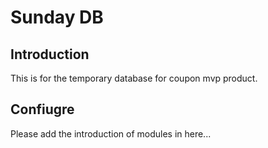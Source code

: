 # Sunday DB
## Introduction
 This is for the temporary database for coupon mvp product.

 
## Confiugre
 Please add the introduction of modules in here...
 
